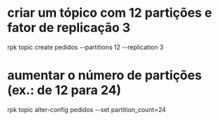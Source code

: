 # criar um tópico com 12 partições e fator de replicação 3
rpk topic create pedidos --partitions 12 --replication 3

# aumentar o número de partições (ex.: de 12 para 24)
rpk topic alter-config pedidos --set partition_count=24
